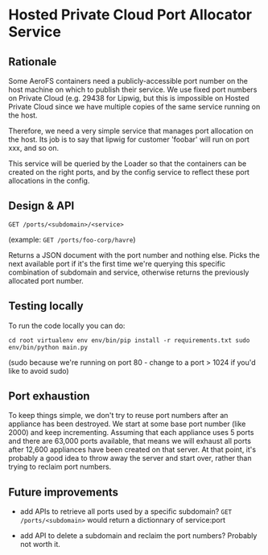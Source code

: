 Hosted Private Cloud Port Allocator Service
===========================================

Rationale
---------

Some AeroFS containers need a publicly-accessible port number on the host machine on which to
publish their service. We use fixed port numbers on Private Cloud (e.g. 29438 for Lipwig, but this
is impossible on Hosted Private Cloud since we have multiple copies of the same service running on
the host.

Therefore, we need a very simple service that manages port allocation on the host. Its job is to say
that lipwig for customer 'foobar' will run on port xxx, and so on.

This service will be queried by the Loader so that the containers can be created on the right ports,
and by the config service to reflect these port allocations in the config.


Design & API
------------

    GET /ports/<subdomain>/<service>

(example: `GET /ports/foo-corp/havre`)

Returns a JSON document with the port number and nothing else. Picks the next available port if it's
the first time we're querying this specific combination of subdomain and service, otherwise returns
the previously allocated port number.


Testing locally
---------------

To run the code locally you can do:

    cd root virtualenv env env/bin/pip install -r requirements.txt sudo env/bin/python main.py

(sudo because we're running on port 80 - change to a port > 1024 if you'd like to avoid sudo)


Port exhaustion
---------------

To keep things simple, we don't try to reuse port numbers after an appliance has been destroyed. We
start at some base port number (like 2000) and keep incrementing. Assuming that each appliance uses
5 ports and there are 63,000 ports available, that means we will exhaust all ports after 12,600
appliances have been created on that server. At that point, it's probably a good idea to throw away
the server and start over, rather than trying to reclaim port numbers.


Future improvements
-------------------

- add APIs to retrieve all ports used by a specific subdomain? `GET /ports/<subdomain>` would return
  a dictionnary of service:port

- add API to delete a subdomain and reclaim the port numbers? Probably not worth it.